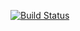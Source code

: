 [![Build Status](https://travis-ci.com/francescofrontera/sales-taxes.svg?token=cjAodw4VqoNWKsXG3Qo2&branch=master)](https://travis-ci.com/francescofrontera/sales-taxes)
